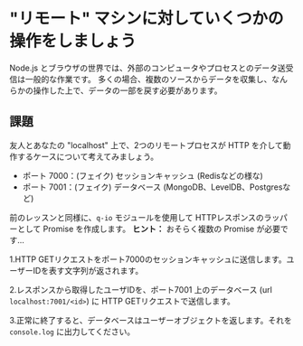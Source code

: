 # "リモート" マシンに対していくつかの操作をしましょう

Node.js とブラウザの世界では、外部のコンピュータやプロセスとのデータ送受信は一般的な作業です。
多くの場合、複数のソースからデータを収集し、なんらかの操作した上で、データの一部を戻す必要があります。


## 課題

友人とあなたの "localhost" 上で、2つのリモートプロセスが HTTP を介して動作するケースについて考えてみましょう。

* ポート 7000：(フェイク) セッションキャッシュ (Redisなどの様な)
* ポート 7001：(フェイク) データベース (MongoDB、LevelDB、Postgresなど)

前のレッスンと同様に、`q-io` モジュールを使用して HTTPレスポンスのラッパーとして Promise を作成します。
**ヒント：** おそらく複数の Promise が必要です...

1.HTTP GETリクエストをポート7000のセッションキャッシュに送信します。ユーザーIDを表す文字列が返されます。

2.レスポンスから取得したユーザIDを、ポート7001 上のデータベース (url `localhost:7001/<id>`) に HTTP GETリクエストで送信します。

3.正常に終了すると、データベースはユーザーオブジェクトを返します。それを `console.log` に出力してください。

